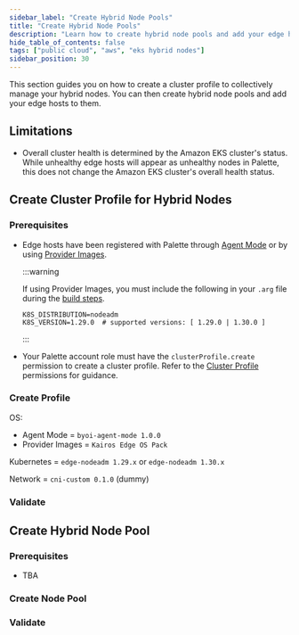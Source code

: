```yaml
---
sidebar_label: "Create Hybrid Node Pools"
title: "Create Hybrid Node Pools"
description: "Learn how to create hybrid node pools and add your edge hosts to them."
hide_table_of_contents: false
tags: ["public cloud", "aws", "eks hybrid nodes"]
sidebar_position: 30
---
```


This section guides you on how to create a cluster profile to collectively manage your hybrid nodes. You can then create
hybrid node pools and add your edge hosts to them.

## Limitations

- Overall cluster health is determined by the Amazon EKS cluster's status. While unhealthy edge hosts will appear as
  unhealthy nodes in Palette, this does not change the Amazon EKS cluster's overall health status.

## Create Cluster Profile for Hybrid Nodes

### Prerequisites

- Edge hosts have been registered with Palette through
  [Agent Mode](../../../../deployment-modes/agent-mode/agent-mode.md) or by using
  [Provider Images](../../../edge/edgeforge-workflow/palette-canvos/build-provider-images.md).

  :::warning

  If using Provider Images, you must include the following in your `.arg` file during the
  [build steps](../../../edge/edgeforge-workflow/palette-canvos/build-provider-images.md#build-provider-images).

  ```shell
  K8S_DISTRIBUTION=nodeadm
  K8S_VERSION=1.29.0  # supported versions: [ 1.29.0 | 1.30.0 ]
  ```

  :::

- Your Palette account role must have the `clusterProfile.create` permission to create a cluster profile. Refer to the
  [Cluster Profile](../../../../user-management/palette-rbac/project-scope-roles-permissions.md#cluster-profile)
  permissions for guidance.

### Create Profile

OS:

- Agent Mode = `byoi-agent-mode 1.0.0`
- Provider Images = `Kairos Edge OS Pack`

Kubernetes = `edge-nodeadm 1.29.x` or `edge-nodeadm 1.30.x`

Network = `cni-custom 0.1.0` (dummy)

### Validate

## Create Hybrid Node Pool

### Prerequisites

- TBA

### Create Node Pool

### Validate
